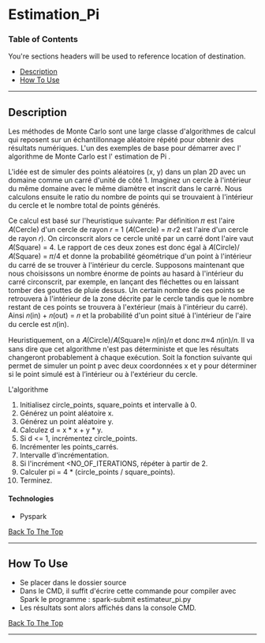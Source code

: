 # Estimation_Pi



### Table of Contents
You're sections headers will be used to reference location of destination.

- [Description](#description)
- [How To Use](#how-to-use)

---

## Description
Les méthodes de Monte Carlo sont une large classe d'algorithmes de calcul qui reposent sur un échantillonnage aléatoire répété pour obtenir des résultats numériques. L'un des exemples de base pour démarrer avec l' algorithme de Monte Carlo est l' estimation de Pi .

L'idée est de simuler des points aléatoires (x, y) dans un plan 2D avec un domaine comme un carré d'unité de côté 1. Imaginez un cercle à l'intérieur du même domaine avec le même diamètre et inscrit dans le carré. Nous calculons ensuite le ratio du nombre de points qui se trouvaient à l'intérieur du cercle et le nombre total de points générés.

Ce calcul est basé sur l'heuristique suivante: Par définition 𝜋 est l'aire 𝐴(Cercle) d'un cercle de rayon 𝑟 = 1 (𝐴(Cercle) =  𝜋⋅𝑟2 est l'aire d'un cercle de rayon 𝑟).
On circonscrit alors ce cercle unité par un carré dont l'aire vaut 𝐴(Square) = 4. 
Le rapport de ces deux zones est donc égal à 𝐴(Circle)/𝐴(Square) = 𝜋/4 et donne la probabilité géométrique d'un point à l'intérieur du carré de se trouver à l'intérieur du cercle.
Supposons maintenant que nous choisissons un nombre énorme de points au hasard à l'intérieur du carré circonscrit, par exemple, en lançant des fléchettes ou en laissant tomber des gouttes de pluie dessus. Un certain nombre de ces points se retrouvera à l'intérieur de la zone décrite par le cercle tandis que le nombre restant de ces points se trouvera à l'extérieur (mais à l'intérieur du carré). Ainsi 𝑛(in) + 𝑛(out) = 𝑛 et la probabilité d'un point situé à l'intérieur de l'aire du cercle est 𝑛(in).

Heuristiquement, on a 𝐴(Circle)/𝐴(Square)≈ 𝑛(in)/𝑛  et donc 𝜋≈4 𝑛(in)/𝑛. 
Il va sans dire que cet algorithme n'est pas déterministe et que les résultats changeront probablement à chaque exécution. 
Soit la fonction suivante qui permet de simuler un point p avec deux coordonnées x et y pour déterminer si le point simulé est à l’intérieur ou à l'extérieur du cercle. 

L'algorithme
1. Initialisez circle_points, square_points et intervalle à 0.
2. Générez un point aléatoire x.
3. Générez un point aléatoire y.
4. Calculez d = x * x + y * y.
5. Si d <= 1, incrémentez circle_points.
6. Incrémenter les points_carrés.
7. Intervalle d'incrémentation.
8. Si l'incrément <NO_OF_ITERATIONS, répéter à partir de 2.
9. Calculer pi = 4 * (circle_points / square_points).
10. Terminez.



#### Technologies

- Pyspark

[Back To The Top](#read-me-template)

---

## How To Use
- Se placer dans le dossier source
- Dans le CMD, il suffit d'écrire cette commande pour compiler avec Spark le programme : spark-submit estimateur_pi.py
- Les résultats sont alors affichés dans la console CMD.

[Back To The Top](#read-me-template)

---
